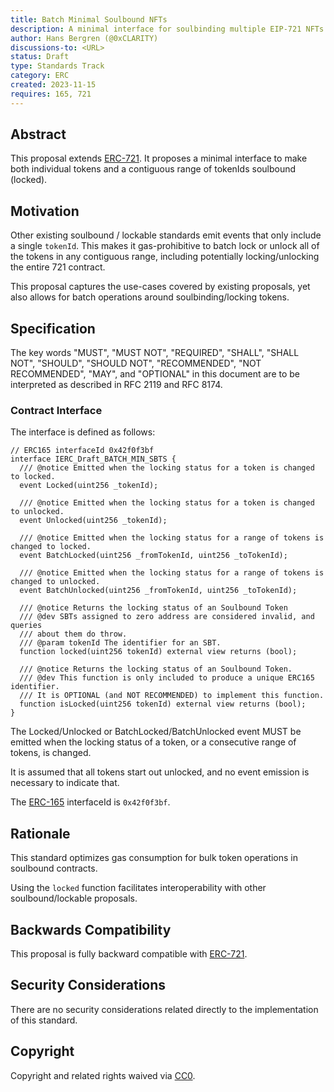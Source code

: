 ```yaml
---
title: Batch Minimal Soulbound NFTs
description: A minimal interface for soulbinding multiple EIP-721 NFTs
author: Hans Bergren (@0xCLARITY)
discussions-to: <URL>
status: Draft
type: Standards Track
category: ERC
created: 2023-11-15
requires: 165, 721
---
```


## Abstract

This proposal extends [ERC-721](./erc-721.md). It proposes a minimal interface to make both individual tokens and a contiguous range of tokenIds soulbound (locked).

## Motivation

Other existing soulbound / lockable standards emit events that only include a single `tokenId`. This makes it gas-prohibitive to batch lock or unlock all of the tokens in any contiguous range, including potentially locking/unlocking the entire 721 contract.

This proposal captures the use-cases covered by existing proposals, yet also allows for batch operations around soulbinding/locking tokens.

## Specification

The key words "MUST", "MUST NOT", "REQUIRED", "SHALL", "SHALL NOT", "SHOULD", "SHOULD NOT", "RECOMMENDED", "NOT RECOMMENDED", "MAY", and "OPTIONAL" in this document are to be interpreted as described in RFC 2119 and RFC 8174.

### Contract Interface

The interface is defined as follows:

```solidity
// ERC165 interfaceId 0x42f0f3bf
interface IERC_Draft_BATCH_MIN_SBTS {
  /// @notice Emitted when the locking status for a token is changed to locked.
  event Locked(uint256 _tokenId);

  /// @notice Emitted when the locking status for a token is changed to unlocked.
  event Unlocked(uint256 _tokenId);

  /// @notice Emitted when the locking status for a range of tokens is changed to locked.
  event BatchLocked(uint256 _fromTokenId, uint256 _toTokenId);

  /// @notice Emitted when the locking status for a range of tokens is changed to unlocked.
  event BatchUnlocked(uint256 _fromTokenId, uint256 _toTokenId);

  /// @notice Returns the locking status of an Soulbound Token
  /// @dev SBTs assigned to zero address are considered invalid, and queries
  /// about them do throw.
  /// @param tokenId The identifier for an SBT.
  function locked(uint256 tokenId) external view returns (bool);

  /// @notice Returns the locking status of an Soulbound Token.
  /// @dev This function is only included to produce a unique ERC165 identifier.
  /// It is OPTIONAL (and NOT RECOMMENDED) to implement this function.
  function isLocked(uint256 tokenId) external view returns (bool);
}
```

The Locked/Unlocked or BatchLocked/BatchUnlocked event MUST be emitted when the locking status of a token, or a consecutive range of tokens, is changed.

It is assumed that all tokens start out unlocked, and no event emission is necessary to indicate that.

The [ERC-165](./erc-165.md) interfaceId is `0x42f0f3bf`.

## Rationale

This standard optimizes gas consumption for bulk token operations in soulbound contracts.

Using the `locked` function facilitates interoperability with other soulbound/lockable proposals.

## Backwards Compatibility

This proposal is fully backward compatible with [ERC-721](./erc-721.md).

## Security Considerations

There are no security considerations related directly to the implementation of this standard.

## Copyright

Copyright and related rights waived via [CC0](../LICENSE.md).
